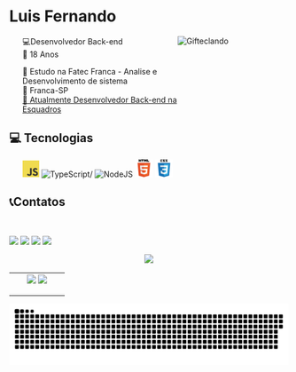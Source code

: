 <h1><b>Luis Fernando</b></h1> 
<div>
   <img   width="200" height="151" align="right"  src="https://static.imasters.com.br/wp-content/uploads/2015/11/4_Progresso4.gif" alt="Gifteclando"/>
 </div>
<ol>
 💻Desenvolvedor Back-end <br>
 🎂 18 Anos <br>
 
 📒 Estudo na Fatec Franca - Analise e Desenvolvimento de sistema<br>
 🌆 Franca-SP
 <a href="https://esquadros.com.br/"> <br>📌 Atualmente  Desenvolvedor Back-end na Esquadros  </a>
 </ol>
 <h2>💻 Tecnologias</h2>
  <ol>
  <img height="30" src="https://raw.githubusercontent.com/github/explore/80688e429a7d4ef2fca1e82350fe8e3517d3494d/topics/javascript/javascript.png" alt="Javascript"/>
  <img height="31" src="https://img.icons8.com/external-tal-revivo-filled-tal-revivo/344/external-typescript-an-open-source-programming-language-developed-and-maintained-by-microsoft-logo-filled-tal-revivo.png" alt=TypeScript/>
  <img height="32" src="https://icon-library.com/images/nodejs-icon/nodejs-icon-17.jpg" alt="NodeJS"/>
 <img height="32" src="https://raw.githubusercontent.com/github/explore/80688e429a7d4ef2fca1e82350fe8e3517d3494d/topics/html/html.png" alt="HTML5"/>
<img height="32" src="https://raw.githubusercontent.com/github/explore/80688e429a7d4ef2fca1e82350fe8e3517d3494d/topics/css/css.png" alt="CSS"/>
  </ol>
 
  
<h2>📞Contatos</h2>
<br>
<p align="left">
  <a href="https://mail.google.com/mail/u/1/#inbox?compose=CllgCHrhVDPQvnqfnDnJzqhkdpSXpgJfSzjsBvvZHZzTcpGsBkfQNvvVwrkZpZbPKvMQstldZGV"  alt="Gmail">
  <img src="https://img.shields.io/badge/-Gmail-FF0000?style=flat-square&labelColor=FF0000&logo=gmail&logoColor=white&link=lfms20031027@gmail.com" /></a>
 
  <a href="https://api.whatsapp.com/send?phone=55169942184833&text=Luis%20Fernando%20(Desenvolvedor%20Back-End)"  alt="WhatsApp">
  <img src="https://img.shields.io/badge/-WhatsApp-25d366?style=flat-square&labelColor=25d366&logo=whatsapp&logoColor=white&link=API-DO-SEU-WHATSAPP"/></a>
  
  <a href="https://www.facebook.com/luisfernando.mendes.3979"  alt="Facebook" >
  <img src="https://img.shields.io/badge/-Facebook-3b5998?style=flat-square&labelColor=3b5998&logo=facebook&logoColor=white&link=LINK-DO-SEU-FACEBOOK"/></a>

  <a href="https://www.instagram.com/luisinho_fernandinh/"  alt="Instagram">
  <img src="https://img.shields.io/badge/-Instagram-DF0174?style=flat-            square&labelColor=DF0174&logo=instagram&logoColor=white&link=https://www.instagram.com/luisinho_fernandinh/"/></a>
</p>  
  
 <p  align="center">
<img src="https://user-images.githubusercontent.com/73097560/115834477-dbab4500-a447-11eb-908a-139a6edaec5c.gif"> 
                  
  <br>

<p  align="center"> 

</ol>
<table border="0" align="center">
<tr border="0">
<td width="50%" align="center">
  
  <img  align="center"  src="https://github-readme-stats.vercel.app/api?username=lluisinho&theme=onedarkl&show_icons=true&count_private=true" />
  <img  align="center"  src="https://github-readme-stats.anuraghazra1.vercel.app/api/top-langs/?username=lluisinho&theme=tokyonight&hide_border=true&no-bg=true&no-frame=true&langs_count=10"/>
  
</div>
  <br></br>
</tr>
</table>

![Snake animation](https://github.com/lluisinho/lluisinho/blob/output/github-contribution-grid-snake.svg)
